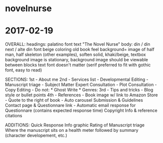 # novelnurse

# 2017-02-19
OVERALL:
headings: palatino font text "The Novel Nurse"
body: din / din next / alte din font
beige coloring
old book feel
background= image of half man, half skeleton (other examples), soften
solid, khaki/beige, textbox background image is stationary, background image should be viewable between blocks
text font doesn't matter (serif preferred to fit with gothic font, easy to read)

SECTIONS:
  1st - About me
  2nd - Services list
    - Developmental Editing
    - Manuscript triage
    - Subject Matter Expert Consultation
    - Plot Consultation
    - Copy Editing
    - Do not:
      * Ghost Write
      * Genres:
  3rd - Tips and tricks
    - Blog style or bullet points
  4th - References
    - Book image w/ link to Amazon Store
    - Quote to the right of book
    - Auto carousel
  Submission & Guidelines
  Contact page & Questionnare link
    - Automatic email response for Questionnare (contains expected response time)
  Copyright Info & reference citations

ADDITIONS:
Quick Response Info graphic
  Rating of Manuscript triage
  Where the manuscript sits on a health meter
  followed by summary (character developement, etc.)
